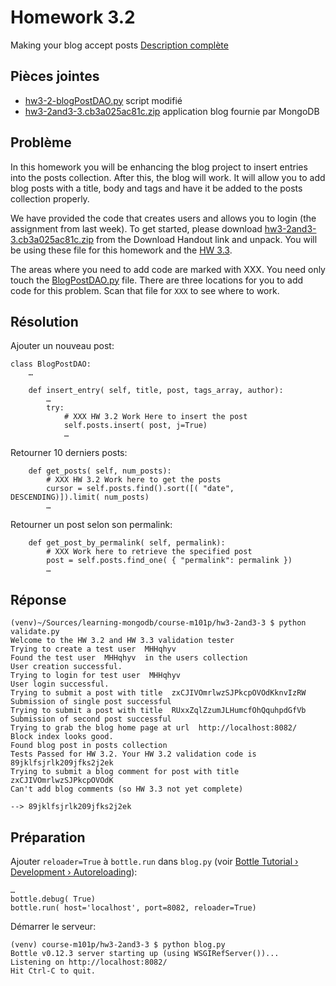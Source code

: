 # Homework 3.2

Making your blog accept posts [Description complète](https://education.10gen.com/courses/10gen/M101P/2014_February/courseware/Week_3_Schema_Design/529e0064e2d42347509fb3a6/)

## Pièces jointes

* [hw3-2-blogPostDAO.py](hw3-2-blogPostDAO.py) script modifié
* [hw3-2and3-3.cb3a025ac81c.zip](hw3-2and3-3.cb3a025ac81c.zip) application blog fournie par MongoDB

## Problème

In this homework you will be enhancing the blog project to insert entries into the posts collection. After this, the blog will work. It will allow you to add blog posts with a title, body and tags and have it be added to the posts collection properly.

We have provided the code that creates users and allows you to login (the assignment from last week). To get started, please download [hw3-2and3-3.cb3a025ac81c.zip](hw3-2and3-3.cb3a025ac81c.zip) from the Download Handout link and unpack. You will be using these file for this homework and the [HW 3.3](hw3-3-answer.md).

The areas where you need to add code are marked with XXX. You need only touch the [BlogPostDAO.py](hw3-2-blogPostDAO.py) file. There are three locations for you to add code for this problem. Scan that file for `XXX` to see where to work.

## Résolution

Ajouter un nouveau post:

    class BlogPostDAO:
        …

        def insert_entry( self, title, post, tags_array, author):
            …
            try:
                # XXX HW 3.2 Work Here to insert the post
                self.posts.insert( post, j=True)
                …

Retourner 10 derniers posts:

        def get_posts( self, num_posts):
            # XXX HW 3.2 Work here to get the posts
            cursor = self.posts.find().sort([( "date", DESCENDING)]).limit( num_posts)
            …

Retourner un post selon son permalink:

        def get_post_by_permalink( self, permalink):
            # XXX Work here to retrieve the specified post
            post = self.posts.find_one( { "permalink": permalink })
            …

## Réponse

    (venv)~/Sources/learning-mongodb/course-m101p/hw3-2and3-3 $ python validate.py 
    Welcome to the HW 3.2 and HW 3.3 validation tester
    Trying to create a test user  MHHqhyv
    Found the test user  MHHqhyv  in the users collection
    User creation successful. 
    Trying to login for test user  MHHqhyv
    User login successful.
    Trying to submit a post with title  zxCJIVOmrlwzSJPkcpOVOdKknvIzRW
    Submission of single post successful
    Trying to submit a post with title  RUxxZqlZzumJLHumcfOhQquhpdGfVb
    Submission of second post successful
    Trying to grab the blog home page at url  http://localhost:8082/
    Block index looks good.
    Found blog post in posts collection
    Tests Passed for HW 3.2. Your HW 3.2 validation code is 89jklfsjrlk209jfks2j2ek
    Trying to submit a blog comment for post with title zxCJIVOmrlwzSJPkcpOVOdK
    Can't add blog comments (so HW 3.3 not yet complete)

    --> 89jklfsjrlk209jfks2j2ek

## Préparation

Ajouter `reloader=True` à `bottle.run` dans `blog.py` (voir [Bottle Tutorial › Development › Autoreloading](http://bottlepy.org/docs/dev/tutorial.html#auto-reloading)):

    …
    bottle.debug( True)
    bottle.run( host='localhost', port=8082, reloader=True)

Démarrer le serveur:

    (venv) course-m101p/hw3-2and3-3 $ python blog.py
    Bottle v0.12.3 server starting up (using WSGIRefServer())...
    Listening on http://localhost:8082/
    Hit Ctrl-C to quit.
